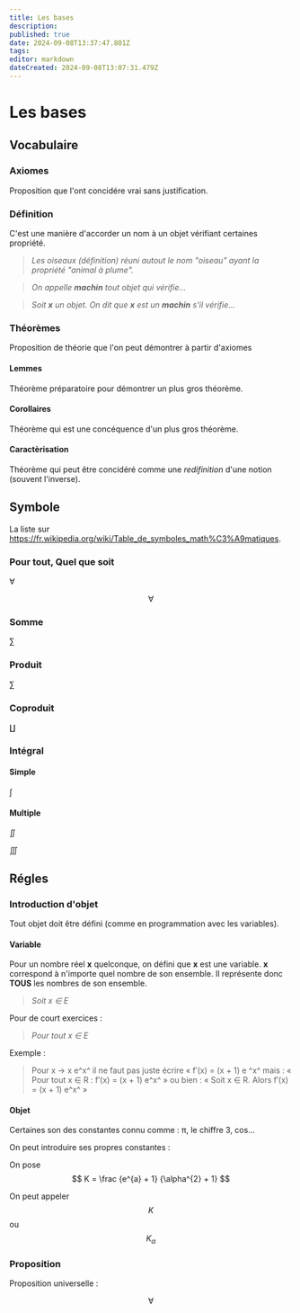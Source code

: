 ```yaml
---
title: Les bases
description: 
published: true
date: 2024-09-08T13:37:47.801Z
tags: 
editor: markdown
dateCreated: 2024-09-08T13:07:31.479Z
---
```


# Les bases

## Vocabulaire

### Axiomes

Proposition que l'ont concidére vrai sans justification.

### Définition

C'est une manière d'accorder un nom à un objet vérifiant certaines propriété.

> *Les oiseaux (définition) réuni autout le nom "oiseau" ayant la propriété "animal à plume".*

> *On appelle **machin** tout objet qui vérifie...*

> *Soit **x** un objet. On dit que **x** est un **machin** s'il vérifie...*

### Théorèmes

Proposition de théorie que l'on peut démontrer à partir d'axiomes

#### Lemmes

Théorème préparatoire pour démontrer un plus gros théorème.

#### Corollaires

Théorème qui est une concéquence d'un plus gros théorème.

#### Caractèrisation

Théorème qui peut être concidéré comme une *redifinition* d'une notion (souvent l'inverse).

## Symbole

La liste sur <https://fr.wikipedia.org/wiki/Table_de_symboles_math%C3%A9matiques>.

### Pour tout, Quel que soit

∀

$$ \forall $$

### Somme

∑

### Produit

∑

### Coproduit

∐

### Intégral

#### Simple

∫

#### Multiple

∬

∭
  

## Régles

### Introduction d'objet

Tout objet doit être défini (comme en programmation avec les variables).

#### Variable

Pour un nombre réel **x** quelconque, on défini que **x** est une variable. **x** correspond à n'importe quel nombre de son ensemble. Il représente donc **TOUS** les nombres de son ensemble.

> *Soit x ∈ E*

Pour de court exercices :

> *Pour tout x ∈ E*

Exemple :

> Pour x → x e^x^ il ne faut pas juste écrire « f′(x) = (x + 1) e ^x^ mais :
> « Pour tout x ∈ R : f′(x) = (x + 1) e^x^ »
> ou bien : « Soit x ∈ R. Alors f′(x) = (x + 1) e^x^ »

#### Objet

Certaines son des constantes connu comme : π, le chiffre 3, cos...

On peut introduire ses propres constantes :

On pose
$$ K = \frac {e^{a} + 1} {\alpha^{2} + 1} $$

On peut appeler
$$ K $$
ou
$$ K_{\alpha} $$

### Proposition

Proposition universelle :

$$ \forall $$

